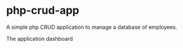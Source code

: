 # php-crud-app
A simple php CRUD application to manage a database of employees.

The application dashboard
